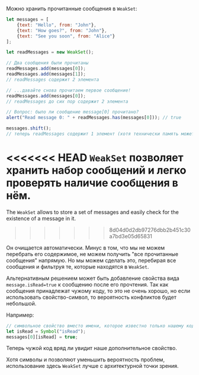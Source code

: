 Можно хранить прочитанные сообщения в `WeakSet`:

```js run
let messages = [
    {text: "Hello", from: "John"},
    {text: "How goes?", from: "John"},
    {text: "See you soon", from: "Alice"}
];

let readMessages = new WeakSet();

// Два сообщения были прочитаны
readMessages.add(messages[0]);
readMessages.add(messages[1]);
// readMessages содержит 2 элемента

// ...давайте снова прочитаем первое сообщение!
readMessages.add(messages[0]);
// readMessages до сих пор содержит 2 элемента

// Вопрос: было ли сообщение message[0] прочитано?
alert("Read message 0: " + readMessages.has(messages[0])); // true

messages.shift();
// теперь readMessages содержит 1 элемент (хотя технически память может быть очищена позже)
```

<<<<<<< HEAD
`WeakSet` позволяет хранить набор сообщений и легко проверять наличие сообщения в нём.
=======
The `WeakSet` allows to store a set of messages and easily check for the existence of a message in it.
>>>>>>> 8d04d0d2db97276dbb2b451c30a7bd3e05d65831

Он очищается автоматически. Минус в том, что мы не можем перебрать его содержимое, не можем получить "все прочитанные сообщения" напрямую. Но мы можем сделать это, перебирая все сообщения и фильтруя те, которые находятся в `WeakSet`.

Альтернативным решением может быть добавление свойства вида `message.isRead=true` к сообщению после его прочтения. Так как сообщения принадлежат чужому коду, то это не очень хорошо, но если использовать свойство-символ, то вероятность конфликтов будет небольшой.

Например:
```js
// символьное свойство вместо имени, которое известно только нашему коду
let isRead = Symbol("isRead");
messages[0][isRead] = true;
```

Теперь чужой код вряд ли увидит наше дополнительное свойство.

Хотя символы и позволяют уменьшить вероятность проблем, использование здесь `WeakSet` лучше с архитектурной точки зрения.
